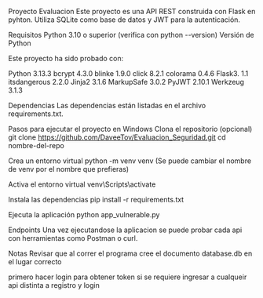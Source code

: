 Proyecto Evaluacion
Este proyecto es una API REST construida con Flask en pyhton. Utiliza SQLite como base de datos y JWT para la autenticación.

Requisitos
Python 3.10 o superior (verifica con python --version)
Versión de Python

Este proyecto ha sido probado con:

Python 3.13.3
bcrypt 4.3.0
blinke 1.9.0
click 8.2.1
colorama 0.4.6
Flask3. 1.1
itsdangerous 2.2.0
Jinja2 3.1.6
MarkupSafe 3.0.2
PyJWT 2.10.1
Werkzeug 3.1.3


Dependencias
Las dependencias están listadas en el archivo requirements.txt.

Pasos para ejecutar el proyecto en Windows
Clona el repositorio (opcional)
git clone https://github.com/DaveeTov/Evaluacion_Seguridad.git cd nombre-del-repo

Crea un entorno virtual
python -m venv venv (Se puede cambiar el nombre de venv por el nombre que prefieras)

Activa el entorno virtual
venv\Scripts\activate

Instala las dependencias
pip install -r requirements.txt

Ejecuta la aplicación
python app_vulnerable.py

Endpoints
Una vez ejecutandose la aplicacion se puede probar cada api con herramientas como Postman o curl.

Notas
Revisar que al correr el programa cree el documento database.db en el lugar correcto 

primero hacer login para obtener token si se requiere ingresar a cualqueir api distinta a registro y login